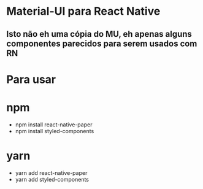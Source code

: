 # Material-UI para React Native

## Isto não eh uma cópia do MU, eh apenas alguns componentes parecidos para serem usados com RN

# Para usar

# npm

-  npm install react-native-paper
-  npm install styled-components

# yarn

-  yarn add react-native-paper
-  yarn add styled-components
